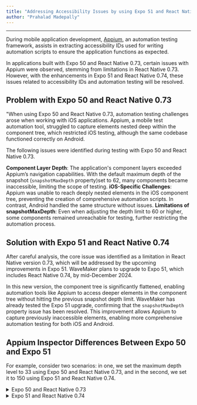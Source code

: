```yaml
---
title: "Addressing Accessibility Issues by using Expo 51 and React Native 0.74"
author: "Prahalad Madepally"
---
```

---

During mobile application development, [Appium](/learn/react-native/appium-support/), an automation testing framework, assists in extracting accessibility IDs used for writing automation scripts to ensure the application functions as expected.

In applications built with Expo 50 and React Native 0.73, certain issues with Appium were observed, stemming from limitations in React Native 0.73. However, with the enhancements in Expo 51 and React Native 0.74, these issues related to accessibility IDs and automation testing will be resolved.

<!-- truncate -->

## Problem with Expo 50 and React Native 0.73

"When using Expo 50 and React Native 0.73, automation testing challenges arose when working with iOS applications. Appium, a mobile test automation tool, struggled to capture elements nested deep within the component tree, which restricted iOS testing, although the same codebase functioned correctly on Android.

The following issues were identified during testing with Expo 50 and React Native 0.73.

**Component Layer Depth**: The application's component layers exceeded Appium’s navigation capabilities. With the default maximum depth of the snapshot (`snapshotMaxDepth` property)set to 62, many components became inaccessible, limiting the scope of testing.
**iOS-Specific Challenges**: Appium was unable to reach deeply nested elements in the iOS component tree, preventing the creation of comprehensive automation scripts. In contrast, Android handled the same structure without issues.
**Limitations of snapshotMaxDepth**: Even when adjusting the depth limit to 60 or higher, some components remained unreachable for testing, further restricting the automation process.


## Solution with Expo 51 and React Native 0.74

After careful analysis, the core issue was identified as a limitation in React Native version 0.73, which will be addressed by the upcoming improvements in Expo 51. WaveMaker plans to upgrade to Expo 51, which includes React Native 0.74, by mid-December 2024.

In this new version, the component tree is significantly flattened, enabling automation tools like Appium to access deeper elements in the component tree without hitting the previous snapshot depth limit. WaveMaker has already tested the Expo 51 upgrade, confirming that the `snapshotMaxDepth` property issue has been resolved. This improvement allows Appium to capture previously inaccessible elements, enabling more comprehensive automation testing for both iOS and Android.

## Appium Inspector Differences Between Expo 50 and Expo 51

For example, consider two scenarios: in one, we set the maximum depth level to 33 using Expo 50 and React Native 0.73, and in the second, we set it to 150 using Expo 51 and React Native 0.74.

<details><summary>Expo 50 and React Native 0.73</summary>

![Expo 50 and React Native 0.73](/learn/assets/release-notes-blog/expo50-reactnative-73.png)

In this case, the middle section presents the hierarchical structure of the app’s UI elements, showing how components are organized within different layers of the app. The hierarchy extends up to Level 150, suggesting a deep structure. However, maximum depth level of layers in the component tree is set as 33 so the last fully accessible UI element is found at **Level 33**. 

Beyond this level, Appium encounters a limitation, unable to expand or interact with any elements past Level 33, which restricts further navigation or inspection of deeper layers.

</details>

<details><summary>Expo 51 and React Native 0.74</summary>

![Expo 51 and React Native 0.74](/learn/assets/release-notes-blog/expo51-reactnative-74.png)

In this case, the App Source pane now clearly demonstrates that the UI hierarchy extends to Level 150. The selected element is labeled level 150, is displayed in the Selected Element panel. This confirms that Appium can now fully explore and interact with the entire element hierarchy, even at the deepest level. 

At the bottom of the hierarchy, an element labeled **Depth Reached** signifies that Appium has successfully navigated through all levels. This enhancement eliminates the previous depth limitation, which had restricted access beyond Level 33, allowing for thorough testing and debugging of the entire app’s UI.

</details>




